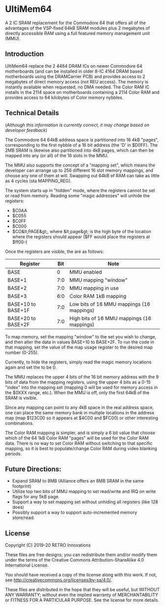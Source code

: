 # UltiMem64 

A 2 IC SRAM replacement for the Commodore 64 that offers all of the advantages of the VSP-fixed 64kB SRAM modules plus 2 megabytes of directly accessible RAM using a full featured memory management unit (MMU).

## Introduction

UltiMem64 replace the 2 4464 DRAM ICs on newer Commodore 64 motherboards (and can be installed in older 8-IC 4164 DRAM based motherboards using the DRAMCarrier PCB) and provides access to 2 megabytes of direct memory access (not REU access). The memory is instantly available when requested, no DMA needed.  The Color RAM IC installs in the 2114 space on motherboards containing a 2114 Color RAM and provides access to 64 kilobytes of Color memory nybbles.

## Technical Details

(*Although this information is currently correct, it may change based on developer feedback*)

The Commodore 64 64kB address space is partitioned into 16 4kB "pages", corresponding to the first nybble of a 16 bit address (the 'D' in $D0FF). The 2MB SRAM is likewise also partitioned into 4kB pages, which can then be mapped into any (or all) of the 16 slots in the MMU.

The MMU also supports the concept of a "mapping set", which means the developer can arrange up to 256 different 16 slot memory mappings, and choose any one of them at will.  Swapping out 64kB of RAM can take as little as 4 cycles (sta MAPPING_REG).

The system starts up in "hidden" mode, where the registers cannot be set or read from memory.  Reading some "magic addresses" will unhide the registers:

- $C0AA
- $C055
- $C0FF
- $C000
- $CO&lt;PAGE&gt;, where &lt;page&gt; is the high byte of the location where the registers should appear ($FF would place the registers at $ff00-)

Once the registers are visible, the are as follows:

| Register           | Bit  | Note                                       |
| ------------------ | ---- | ------------------------------------------ |
| BASE               | 0    | MMU enabled                                |
| BASE+1             | 7:0  | MMU mapping "window"                       |
| BASE+2             | 7:0  | MMU mapping in use                         |
| BASE+3             | 6:0  | Color RAM 1kB mapping                      |
| BASE+10 to BASE+1F | 7:0  | Low bits of 16 MMU mappings (16 mappings)  |
| BASE+20 to BASE+2F | 7:0  | High bits of 16 MMU mappings (16 mappings) |

To map memory, set the mapping "window" to the set you wish to change, and then alter the data in values BASE+10 to BASE+2F.  To run the code in that mapping, set the value of the map usage register to the desired map number (0-255).

Currently, to hide the registers, simply read the magic memory locations again and set the <page> to be 0.

The MMU replaces the upper 4 bits of the 16 bit memory address with the 9 bits of data from the mapping registers, using the upper 4 bits as a 0-15 "index" into the mapping set (mapping 0 will be used for memory access in the $0XXX range, etc.).  When the MMU is off, only the first 64kB of the SRAM is visible.

Since any mapping can point to any 4kB space in the real address space, one can place the same memory bank in multiple locations in the address map (map $123C00 so it appears at $4C00 and $FC00) or other interesting combinations.

The Color RAM mapping is simpler, and is simply a 6 bit value that choose which of the 64 1kB Color RAM "pages" will be used for the Color RAM data. There is no way to set Color RAM without switching to that specific mapping, so it is best to populate/change Color RAM during video blanking periods.

## Future Directions:

- Expand SRAM to 8MB (Alliance offers an 8MB SRAM in the same footprint)
- Utilize top two bits of MMU mapping to set read/write and IRQ on write flags for any 5kB page.
- Support a way to set mapping set without unhiding all registers (like 128 does)
- Possibly support a way to support auto-incremented memory store/read.

## License
Copyright (C) 2019-20  RETRO Innovations

These files are free designs; you can redistribute them and/or modify
them under the terms of the Creative Commons Attribution-ShareAlike 
4.0 International License.

You should have received a copy of the license along with this
work. If not, see <http://creativecommons.org/licenses/by-sa/4.0/>.

These files are distributed in the hope that they will be useful,
but WITHOUT ANY WARRANTY; without even the implied warranty of
MERCHANTABILITY or FITNESS FOR A PARTICULAR PURPOSE.  See the
license for more details.


